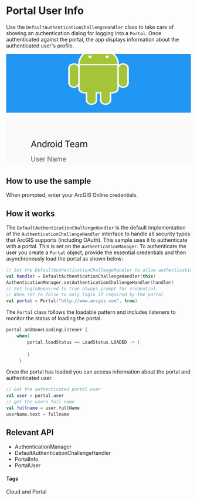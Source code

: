 # Portal User Info
Use the `DefaultAuthenticationChallengeHandler` class to take care of showing an authentication dialog for logging into a `Portal`. Once authenticated against the portal, the app displays information about the authenticated user's profile.

![Portal User Info App](portal-user-info.png) 

## How to use the sample
When prompted, enter your ArcGIS Online credentials.

## How it works
The `DefaultAuthenticationChallengeHandler` is the default implementation of the `AuthenticationChallengeHandler` interface to handle  all security types that ArcGIS supports (including OAuth).  This sample uses it to authenticate with a portal.  This is set on the `AuthenticationManager`. To authenticate the user you create a `Portal` object, provide the essential credentials and then asynchronously load the portal as shown below:

```kotlin
// Set the DefaultAuthenticationChallengeHandler to allow authentication with the portal.
val handler = DefaultAuthenticationChallengeHandler(this)
AuthenticationManager.setAuthenticationChallengeHandler(handler)
// Set loginRequired to true always prompt for credential,
// When set to false to only login if required by the portal
val portal = Portal("http://www.arcgis.com", true)
```

The `Portal` class follows the loadable pattern and includes listeners to monitor the status of loading the portal.

```kotlin
portal.addDoneLoadingListener {
    when{
        portal.loadStatus == LoadStatus.LOADED -> { 
        
        }
     }
```

Once the portal has loaded you can access information about the portal and authenticated user.  

```kotlin
// Get the authenticated portal user
val user = portal.user
// get the users full name
val fullname = user.fullName
userName.text = fullname
```

## Relevant API
* AuthenticationManager
* DefaultAuthenticationChallengeHandler
* PortalInfo
* PortalUser

#### Tags
Cloud and Portal
